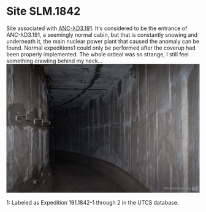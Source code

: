# Site SLM.1842
Site associated with [ANC-λD3.191](www.eunaotenhoacessoaolink.com). It's considered to be the entrance of ANC-λD3.191, a seemingly normal cabin, but that is constantly snowing and underneath it, the main nuclear power plant that caused the anomaly can be found. Normal expeditions<span class="super">1</span> could only be performed after the coverup had been properly implemented. The whole ordeal was so strange, I still feel something crawling behind my neck...
![Tux, the Linux mascot](/database/0-7167-0344-0/1843/nuclear-photo.jpg)

<span class="super">1</span>: Labeled as Expedition 191.1842-1 through 2 in the UTCS database.

